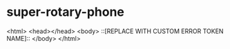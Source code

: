 # super-rotary-phone
&lt;html> &lt;head>&lt;/head>  &lt;body>    ::[REPLACE WITH CUSTOM ERROR TOKEN NAME]::  &lt;/body> &lt;/html>
